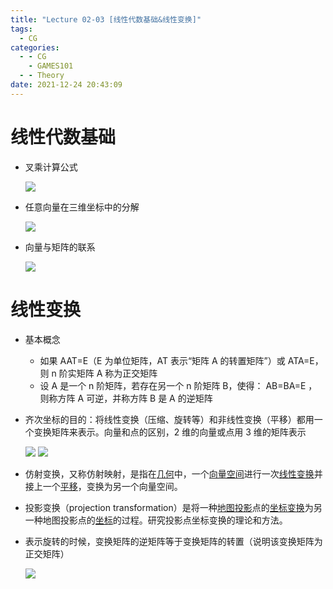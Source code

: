 ```yaml
---
title: "Lecture 02-03 [线性代数基础&线性变换]"
tags:
  - CG
categories:
  - - CG
    - GAMES101
  - - Theory
date: 2021-12-24 20:43:09
---
```


# 线性代数基础

- 叉乘计算公式

  ![](52012971-bac3-4e11-9ba2-73fd1f57b629-11709514.jpg)

- 任意向量在三维坐标中的分解

  ![](fe4ca04a-0d81-4f06-84c0-d5c72e06226e-11709514.jpg)

- 向量与矩阵的联系

  ![](00568a0e-8eac-43bc-af48-9ff6cb4b1eff-11709514.jpg)

# 线性变换

- 基本概念

  - 如果 AAT=E（E 为单位矩阵，AT 表示“矩阵 A 的转置矩阵”）或 ATA=E，则 n 阶实矩阵 A 称为正交矩阵
  - 设 A 是一个 n 阶矩阵，若存在另一个 n 阶矩阵 B，使得： AB=BA=E ，则称方阵 A 可逆，并称方阵 B 是 A 的逆矩阵

- 齐次坐标的目的：将线性变换（压缩、旋转等）和非线性变换（平移）都用一个变换矩阵来表示。向量和点的区别，2 维的向量或点用 3 维的矩阵表示

  ![](3b2d1d7d-0b8a-4162-a6ec-cd26254f8ce9-11709514.jpg)
  ![](19f91740-8e76-482a-a411-fdd3c516cc62-11709514.jpg)

- 仿射变换，又称仿射映射，是指在[几何](https://baike.baidu.com/item/%E5%87%A0%E4%BD%95/303227)中，一个[向量空间](https://baike.baidu.com/item/%E5%90%91%E9%87%8F%E7%A9%BA%E9%97%B4/5936597)进行一次[线性变换](https://baike.baidu.com/item/%E7%BA%BF%E6%80%A7%E5%8F%98%E6%8D%A2/5904192)并接上一个[平移](https://baike.baidu.com/item/%E5%B9%B3%E7%A7%BB/2376933)，变换为另一个向量空间。
- 投影变换（projection transformation）是将一种[地图投影](https://baike.baidu.com/item/%E5%9C%B0%E5%9B%BE%E6%8A%95%E5%BD%B1)点的[坐标变换](https://baike.baidu.com/item/%E5%9D%90%E6%A0%87%E5%8F%98%E6%8D%A2/5261943)为另一种地图投影点的[坐标](https://baike.baidu.com/item/%E5%9D%90%E6%A0%87/85345)的过程。研究投影点坐标变换的理论和方法。
- 表示旋转的时候，变换矩阵的逆矩阵等于变换矩阵的转置（说明该变换矩阵为正交矩阵）

  ![](ffe289b4-2652-4ceb-a63e-020602e17b64-11709514.jpg)
